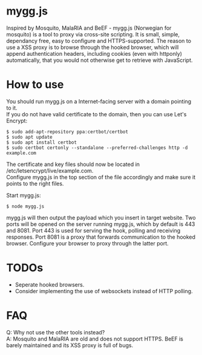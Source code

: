 # mygg.js
Inspired by Mosquito, MalaRIA and BeEF - mygg.js (Norwegian for mosquito) is a tool to proxy via cross-site scripting. It is small, simple, dependancy free, easy to configure and HTTPS-supported. The reason to use a XSS proxy is to browse through the hooked browser, which will append authentication headers, including cookies (even with httponly) automatically, that you would not otherwise get to retrieve with JavaScript.

# How to use
You should run mygg.js on a Internet-facing server with a domain pointing to it.  
If you do not have valid certificate to the domain, then you can use Let's Encrypt:
```
$ sudo add-apt-repository ppa:certbot/certbot
$ sudo apt update
$ sudo apt install certbot
$ sudo certbot certonly --standalone --preferred-challenges http -d example.com
```
The certificate and key files should now be located in /etc/letsencrypt/live/example.com.  
Configure mygg.js in the top section of the file accordingly and make sure it points to the right files.  
  
Start mygg.js:
```
$ node mygg.js
```
mygg.js will then output the payload which you insert in target website. 
Two ports will be opened on the server running mygg.js, which by default is 443 and 8081. Port 443 is used for serving the hook, polling and receiving responses. Port 8081 is a proxy that forwards communication to the hooked browser. Configure your browser to proxy through the latter port.

# TODOs

* Seperate hooked browsers.
* Consider implementing the use of websockets instead of HTTP polling.

# FAQ
Q: Why not use the other tools instead?  
A: Mosquito and MalaRIA are old and does not support HTTPS. BeEF is barely maintained and its XSS proxy is full of bugs.  
